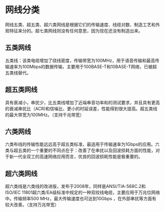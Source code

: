 # 网线分类
网线五类、超五类、超六类网线是根据它们的传输速度、线缆对数、制造工艺和外观特征来分的。超七类网线则没有任何意思，因为现在还没有制造出来。

## 五类网线
五类线：该类电缆增加了绕线密度，传输带宽为100MHz，用于语音传输和最高传输速率为100Mbps的数据传输，主要用于100BASE-T和10BASE-T网络，已被超五类线替代。

## 超五类网线
具有衰减小，串扰少，比五类线增加了近端串音功率和的测试要求，并且具有更高的衰减串扰比（ACR)和信噪比、更小的时延误差，性能得到很大提高。超五类线的最大带宽为100MHz。（支持千兆带宽）

## 六类网线
六类布线的传输性能远远高于超五类标准，最适用于传输速率为1Gbps的应用。六类与超五类的一个重要的不同点在于：改善了在串扰以及回波损耗方面的性能，对于新一代全双工的高速网络应用而言，优良的回波损耗性能是极重要的。

## 超六类网线
超六类线是六类线的改进版，发布于2008年，同样是ANSI/TIA-568C.2和ISO/IEC 11801超六类/EA级标准中规定的一种双绞线电缆，主要应用于万兆位网络中。传输频率500 MHz，最大传输速度也可达到10Gbps ，在外部串扰等方面有较大改善。（支持万兆带宽）